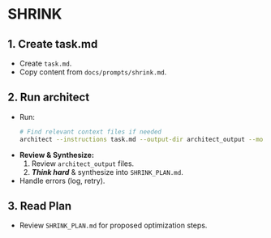 # SHRINK

## 1. Create task.md
- Create `task.md`.
- Copy content from `docs/prompts/shrink.md`.

## 2. Run architect
- Run:
    ```bash
    # Find relevant context files if needed
    architect --instructions task.md --output-dir architect_output --model gemini-2.5-pro-preview-03-25 --model o4-mini --model gpt-4.1 ./
    ```
- **Review & Synthesize:**
    1. Review `architect_output` files.
    2. ***Think hard*** & synthesize into `SHRINK_PLAN.md`.
- Handle errors (log, retry).

## 3. Read Plan
- Review `SHRINK_PLAN.md` for proposed optimization steps.
